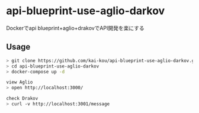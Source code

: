 # api-blueprint-use-aglio-darkov

Dockerでapi blueprint+aglio+drakovでAPI開発を楽にする

## Usage

```sh
> git clone https://github.com/kai-kou/api-blueprint-use-aglio-darkov.git
> cd api-blueprint-use-aglio-darkov
> docker-compose up -d

view Aglio
> open http://localhost:3000/

check Drakov
> curl -v http://localhost:3001/message
```
